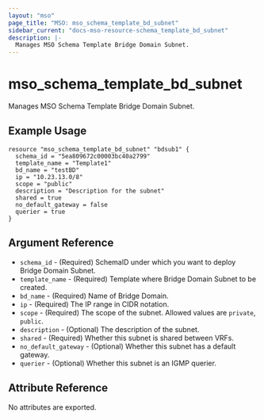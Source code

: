 ```yaml
---
layout: "mso"
page_title: "MSO: mso_schema_template_bd_subnet"
sidebar_current: "docs-mso-resource-schema_template_bd_subnet"
description: |-
  Manages MSO Schema Template Bridge Domain Subnet.
---
```


# mso_schema_template_bd_subnet #

Manages MSO Schema Template Bridge Domain Subnet.

## Example Usage ##

```hcl
resource "mso_schema_template_bd_subnet" "bdsub1" {
  schema_id = "5ea809672c00003bc40a2799"
  template_name = "Template1"
  bd_name = "testBD"
  ip = "10.23.13.0/8"
  scope = "public"
  description = "Description for the subnet"
  shared = true
  no_default_gateway = false
  querier = true
}
```

## Argument Reference ##

* `schema_id` - (Required) SchemaID under which you want to deploy Bridge Domain Subnet.
* `template_name` - (Required) Template where Bridge Domain Subnet to be created.
* `bd_name` - (Required) Name of Bridge Domain.
* `ip` - (Required) The IP range in CIDR notation.
* `scope` - (Required) The scope of the subnet. Allowed values are `private`, `public`.
* `description` - (Optional) The description of the subnet.
* `shared` - (Required) Whether this subnet is shared between VRFs.
* `no_default_gateway` - (Optional) Whether this subnet has a default gateway.
* `querier` - (Optional) Whether this subnet is an IGMP querier.

## Attribute Reference ##

No attributes are exported.
